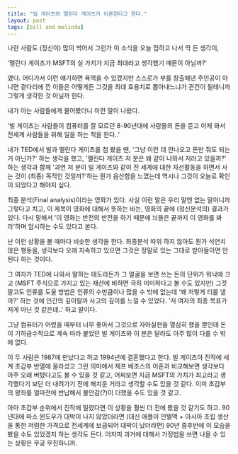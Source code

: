 ```yaml
---
title: "빌 게이츠와 멜린다 게이츠가 이혼한다고 한다."
layout: post
tags: [bill and melinda]
---
```


나란 사람도 (정신이) 많이 썩어서 그런가 이 소식을 오늘 접하고 나서 딱 든 생각이, 

'멜린다 게이츠가 MSFT의 실 가치가 지금 최대라고 생각했기 때문이 아닐까?' 

였다. 어디가서 이런 얘기하면 욕먹을 수 있겠지만 스스로가 부를 창출해낸 주인공이 아니면 곁다리에 낀 이들은 어떻게든 그것을 최대 효용치로 뽑아내느냐가 관건이 될테니까 그렇게 생각한 것 아닐까 한다.

내가 아는 사람들에게 물어봤더니 이런 말이 나왔다.

'빌 게이츠는 사람들이 컴퓨터를 잘 모르던 8-90년대에 사람들의 돈을 뜯고 이제 와서 전세계 사람들을 위해 일을 하는 척을 한다..'

내가 TED에서 빌과 멜린다 게이츠를 첨 봤을 땐, '그냥 이런 데 안나오고 돈만 줘도 되는 거 아닌가?' 하는 생각을 했고, '멜린다 게이츠 저 분은 왜 같이 나와서 저러고 있을까?' 하는 생각과 함께 '과연 저 분이 빌 게이츠와 같이 전 세계에 대한 자선활동을 하면서 사는 것이 (최종) 목적인 것일까?'하는 뭔가 음산함을 느꼈는데 역시나 그것이 오늘로 확인이 되었다고 해야지 싶다. 

최종 분석(Final analysis)이라는 영화가 있다. 사실 이런 말은 우리 말엔 없는 말이니까 그렇다고 치고, 이 제목이 영화에 대해서 뜻하는 바는, 영화의 끝에 (정신분석의) 결과가 있다. 다시 말해서 '이 영화는 반전의 반전을 하기 때문에 늬들은 끝까지 이 영화를 봐라'하며 암시하는 수도 있다고 본다. 

난 이런 상황을 볼 때마다 비슷한 생각을 한다. 최종분석 따위 하지 않아도 뭔가 석연치 않은 행동을, 생각보다 오래 지속하고 있으면 그것은 정말로 있는 그대로 받아들이면 안된다 하는 것이다. 

그 여자가 TED에 나와서 말하는 태도라든가 그 얼굴을 보면 쓰는 돈의 단위가 워낙에 크고 (MSFT 주식으로 가지고 있는 재산에 비하면 극히 미미하다고 볼 수도 있지만) 그것말고도 인류를 도울 방법은 인류의 수만큼이나 많을 수 밖에 없는데 '왜 저렇게 티를 낼까?' 하는 것에 인간의 깊이랄까 사고의 깊이를 느낄 수 있었다. '저 여자의 최종 목표가 저게 아닌 것 같은데..' 하고 말이다.

그냥 컴퓨터가 어렸을 때부터 너무 좋아서 그것으로 자아실현을 열심히 했을 뿐인데 돈이 기하급수적으로 계속 따라 붙었던 빌 게이츠와 이 분은 달라도 아주 많이 다를 수 밖에 없다. 

이 두 사람은 1987에 만났다고 하고 1994년에 결혼했다고 한다. 빌 게이츠야 진작에 세계 초갑부 반열에 올라섰고 그런 의미에서 제프 베조스의 이혼과 비교해보면 생각보다 아주 오래 버텼다고도 볼 수 있을 것 같고, 어찌보면 지금 MSFT의 가치가 최고라고 생각했다기 보단 더 내려가기 전에 해치운 거라고 생각할 수도 있을 것 같다. 이미 초갑부의 왕좌를 얼마전에 반납해서 불안감(?)이 더했을 수도 있을 것 같고. 

아마 초갑부 순위에서 진작에 밀렸다면 이 상황을 훨씬 더 전에 봤을 것 같기도 하고. 90년대에 마소 윈도우가 대박이 나지 않았더라면 (대신 애플이 인텔맥 + 아시아 조립 생산을 통한 저렴한 가격으로 전세계에 보급되어 대박이 났더라면) 90년 중후반에 이 모습을 봤을 수도 있었겠지 하는 생각도 든다. 어차피 과거에 대해서 가정법을 쓰면 나올 수 있는 상황은 무궁 무진하니까.

